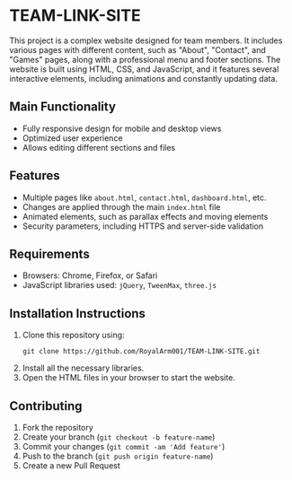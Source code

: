 # TEAM-LINK-SITE

This project is a complex website designed for team members. It includes various pages with different content, such as "About", "Contact", and "Games" pages, along with a professional menu and footer sections. The website is built using HTML, CSS, and JavaScript, and it features several interactive elements, including animations and constantly updating data.

## Main Functionality
- Fully responsive design for mobile and desktop views
- Optimized user experience
- Allows editing different sections and files

## Features
- Multiple pages like `about.html`, `contact.html`, `dashboard.html`, etc.
- Changes are applied through the main `index.html` file
- Animated elements, such as parallax effects and moving elements
- Security parameters, including HTTPS and server-side validation

## Requirements
- Browsers: Chrome, Firefox, or Safari
- JavaScript libraries used: `jQuery`, `TweenMax`, `three.js`

## Installation Instructions
1. Clone this repository using:
    ```
    git clone https://github.com/RoyalArm001/TEAM-LINK-SITE.git
    ```
2. Install all the necessary libraries.
3. Open the HTML files in your browser to start the website.

## Contributing
1. Fork the repository
2. Create your branch (`git checkout -b feature-name`)
3. Commit your changes (`git commit -am 'Add feature'`)
4. Push to the branch (`git push origin feature-name`)
5. Create a new Pull Request
